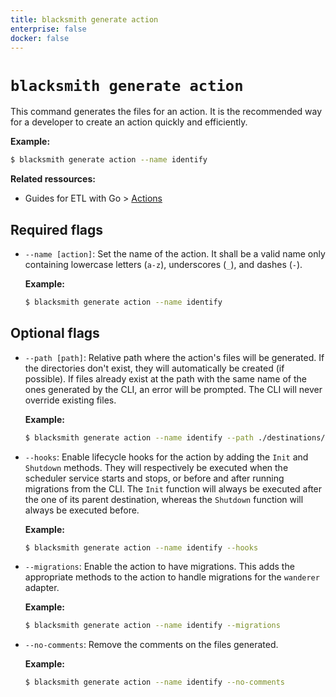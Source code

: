 ```yaml
---
title: blacksmith generate action
enterprise: false
docker: false
---
```


# `blacksmith generate action`

This command generates the files for an action. It is the recommended way for a
developer to create an action quickly and efficiently.

**Example:**
```bash
$ blacksmith generate action --name identify

```

**Related ressources:**
- Guides for ETL with Go >
  [Actions](/blacksmith/etl/load/actions)

## Required flags

- `--name [action]`: Set the name of the action. It shall be a valid name only
  containing lowercase letters (`a-z`), underscores (`_`), and dashes (`-`).

  **Example:**
  ```bash
  $ blacksmith generate action --name identify

  ```

## Optional flags

- `--path [path]`: Relative path where the action's files will be generated. If
  the directories don't exist, they will automatically be created (if possible).
  If files already exist at the path with the same name of the ones generated by
  the CLI, an error will be prompted. The CLI will never override existing files.

  **Example:**
  ```bash
  $ blacksmith generate action --name identify --path ./destinations/crm

  ```

- `--hooks`: Enable lifecycle hooks for the action by adding the `Init` and
  `Shutdown` methods. They will respectively be executed when the scheduler service
  starts and stops, or before and after running migrations from the CLI. The `Init`
  function will always be executed after the one of its parent destination, whereas
  the `Shutdown` function will always be executed before.

  **Example:**
  ```bash
  $ blacksmith generate action --name identify --hooks

  ```

- `--migrations`: Enable the action to have migrations. This adds the appropriate
  methods to the action to handle migrations for the `wanderer` adapter.

  **Example:**
  ```bash
  $ blacksmith generate action --name identify --migrations

  ```

- `--no-comments`: Remove the comments on the files generated.

  **Example:**
  ```bash
  $ blacksmith generate action --name identify --no-comments

  ```

